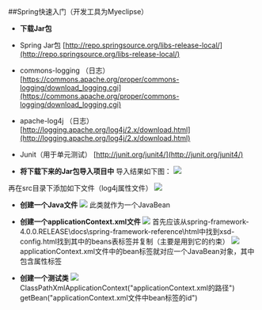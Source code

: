 ##Spring快速入门（开发工具为Myeclipse）
* **下载Jar包**
 * Spring Jar包
[http://repo.springsource.org/libs-release-local/](http://repo.springsource.org/libs-release-local/)
 * commons-logging （日志）
[https://commons.apache.org/proper/commons-logging/download_logging.cgi](https://commons.apache.org/proper/commons-logging/download_logging.cgi)
 * apache-log4j （日志）
[http://logging.apache.org/log4j/2.x/download.html](http://logging.apache.org/log4j/2.x/download.html)
 * Junit（用于单元测试）
[http://junit.org/junit4/](http://junit.org/junit4/)

* **将下载下来的Jar包导入项目中**
导入结果如下图：
![](http://i.imgur.com/IfyOPgr.png)

再在src目录下添加如下文件（log4j属性文件）
![](http://i.imgur.com/DAVDfb1.png)

* **创建一个Java文件**
![](http://i.imgur.com/VlTqNJ2.png)
此类就作为一个JavaBean

* **创建一个applicationContext.xml文件**
![](http://i.imgur.com/iSiGCdg.png)
首先应该从spring-framework-4.0.0.RELEASE\docs\spring-framework-reference\html中找到xsd-config.html找到其中的beans表标签并复制（主要是用到它的约束）
![](http://i.imgur.com/KBoXyTf.png)
applicationContext.xml文件中的bean标签就对应一个JavaBean对象，其中包含属性标签

* **创建一个测试类**
![](http://i.imgur.com/YILCKvM.png)
ClassPathXmlApplicationContext("applicationContext.xml的路径")
getBean("applicationContext.xml文件中bean标签的id")


